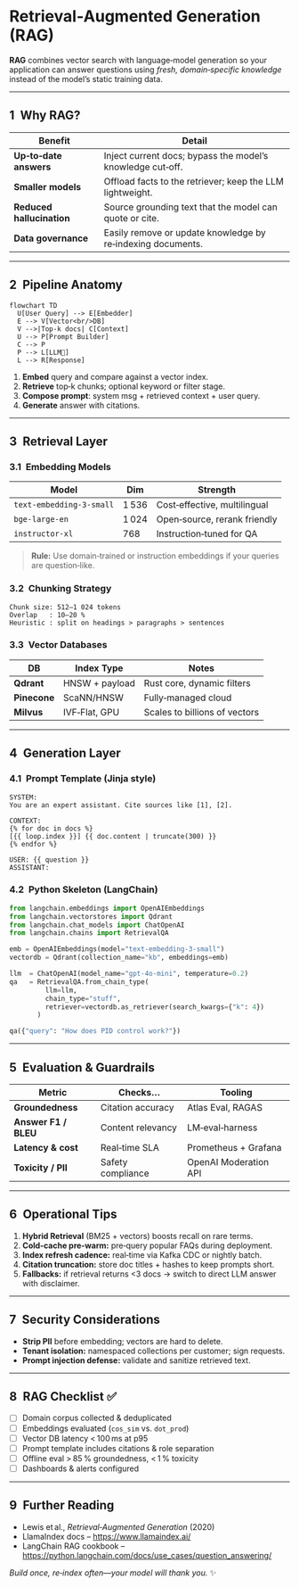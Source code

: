 # Retrieval‑Augmented Generation (RAG)

**RAG** combines vector search with language‑model generation so your application can answer questions using *fresh, domain‑specific knowledge* instead of the model’s static training data.

---

## 1 Why RAG?

| Benefit               | Detail                                                         |
|-----------------------|----------------------------------------------------------------|
| **Up‑to‑date answers**| Inject current docs; bypass the model’s knowledge cut‑off.     |
| **Smaller models**    | Offload facts to the retriever; keep the LLM lightweight.      |
| **Reduced hallucination** | Source grounding text that the model can quote or cite.   |
| **Data governance**   | Easily remove or update knowledge by re‑indexing documents.    |

---

## 2 Pipeline Anatomy

```mermaid
flowchart TD
  U[User Query] --> E[Embedder]
  E --> V[Vector<br/>DB]
  V -->|Top‑k docs| C[Context]
  U --> P[Prompt Builder]
  C --> P
  P --> L[LLM🔮]
  L --> R[Response]
```

1. **Embed** query and compare against a vector index.  
2. **Retrieve** top‑k chunks; optional keyword or filter stage.  
3. **Compose prompt**: system msg + retrieved context + user query.  
4. **Generate** answer with citations.

---

## 3 Retrieval Layer

### 3.1 Embedding Models

| Model        | Dim  | Strength                 |
|--------------|------|--------------------------|
| `text-embedding-3-small` | 1 536 | Cost‑effective, multilingual |
| `bge-large-en` | 1 024 | Open‑source, rerank friendly |
| `instructor-xl`| 768  | Instruction‑tuned for QA |

> **Rule:** Use domain‑trained or instruction embeddings if your queries are question‑like.

### 3.2 Chunking Strategy

```text
Chunk size: 512–1 024 tokens
Overlap   : 10–20 %
Heuristic : split on headings > paragraphs > sentences
```

### 3.3 Vector Databases

| DB       | Index Type      | Notes                        |
|----------|-----------------|------------------------------|
| **Qdrant**   | HNSW + payload | Rust core, dynamic filters  |
| **Pinecone** | ScaNN/HNSW     | Fully‑managed cloud         |
| **Milvus**   | IVF‑Flat, GPU  | Scales to billions of vectors|

---

## 4 Generation Layer

### 4.1 Prompt Template (Jinja style)

```jinja
SYSTEM:
You are an expert assistant. Cite sources like [1], [2].

CONTEXT:
{% for doc in docs %}
[{{ loop.index }}] {{ doc.content | truncate(300) }}
{% endfor %}

USER: {{ question }}
ASSISTANT:
```

### 4.2 Python Skeleton (LangChain)

```python
from langchain.embeddings import OpenAIEmbeddings
from langchain.vectorstores import Qdrant
from langchain.chat_models import ChatOpenAI
from langchain.chains import RetrievalQA

emb = OpenAIEmbeddings(model="text-embedding-3-small")
vectordb = Qdrant(collection_name="kb", embeddings=emb)

llm  = ChatOpenAI(model_name="gpt-4o-mini", temperature=0.2)
qa   = RetrievalQA.from_chain_type(
         llm=llm,
         chain_type="stuff",
         retriever=vectordb.as_retriever(search_kwargs={"k": 4})
       )

qa({"query": "How does PID control work?"})
```

---

## 5 Evaluation & Guardrails

| Metric              | Checks…             | Tooling            |
|---------------------|---------------------|--------------------|
| **Groundedness**    | Citation accuracy   | Atlas Eval, RAGAS |
| **Answer F1 / BLEU**| Content relevancy   | LM‑eval‑harness    |
| **Latency & cost**  | Real‑time SLA       | Prometheus + Grafana |
| **Toxicity / PII**  | Safety compliance   | OpenAI Moderation API |

---

## 6 Operational Tips

1. **Hybrid Retrieval** (BM25 + vectors) boosts recall on rare terms.  
2. **Cold‑cache pre‑warm:** pre‑query popular FAQs during deployment.  
3. **Index refresh cadence:** real‑time via Kafka CDC or nightly batch.  
4. **Citation truncation:** store doc titles + hashes to keep prompts short.  
5. **Fallbacks:** if retrieval returns <3 docs → switch to direct LLM answer with disclaimer.

---

## 7 Security Considerations

- **Strip PII** before embedding; vectors are hard to delete.  
- **Tenant isolation:** namespaced collections per customer; sign requests.  
- **Prompt injection defense:** validate and sanitize retrieved text.

---

## 8 RAG Checklist ✅

- [ ] Domain corpus collected & deduplicated  
- [ ] Embeddings evaluated (`cos_sim` vs. `dot_prod`)  
- [ ] Vector DB latency < 100 ms at p95  
- [ ] Prompt template includes citations & role separation  
- [ ] Offline eval > 85 % groundedness, < 1 % toxicity  
- [ ] Dashboards & alerts configured

---

## 9 Further Reading

- Lewis et al., *Retrieval‑Augmented Generation* (2020)  
- LlamaIndex docs – <https://www.llamaindex.ai/>  
- LangChain RAG cookbook – <https://python.langchain.com/docs/use_cases/question_answering/>

*Build once, re‑index often—your model will thank you.* ✨
